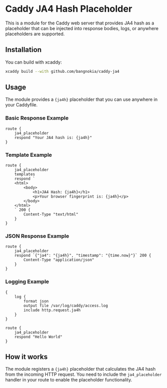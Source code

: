 
# Caddy JA4 Hash Placeholder

This is a module for the Caddy web server that provides JA4 hash as a placeholder that can be injected into response bodies, logs, or anywhere placeholders are supported.

## Installation
You can build with xcaddy:
```bash
xcaddy build --with github.com/bangnokia/caddy-ja4
```

## Usage

The module provides a `{ja4h}` placeholder that you can use anywhere in your Caddyfile.

### Basic Response Example

```caddyfile
route {
    ja4_placeholder
    respond "Your JA4 hash is: {ja4h}"
}
```

### Template Example

```caddyfile
route {
    ja4_placeholder
    templates
    respond `
    <html>
        <body>
            <h1>JA4 Hash: {ja4h}</h1>
            <p>Your browser fingerprint is: {ja4h}</p>
        </body>
    </html>
    ` 200 {
        Content-Type "text/html"
    }
}
```

### JSON Response Example

```caddyfile
route {
    ja4_placeholder
    respond `{"ja4": "{ja4h}", "timestamp": "{time.now}"}` 200 {
        Content-Type "application/json"
    }
}
```

### Logging Example

```caddyfile
{
    log {
        format json
        output file /var/log/caddy/access.log
        include http.request.ja4h
    }
}

route {
    ja4_placeholder
    respond "Hello World"
}
```

## How it works

The module registers a `{ja4h}` placeholder that calculates the JA4 hash from the incoming HTTP request. You need to include the `ja4_placeholder` handler in your route to enable the placeholder functionality.


